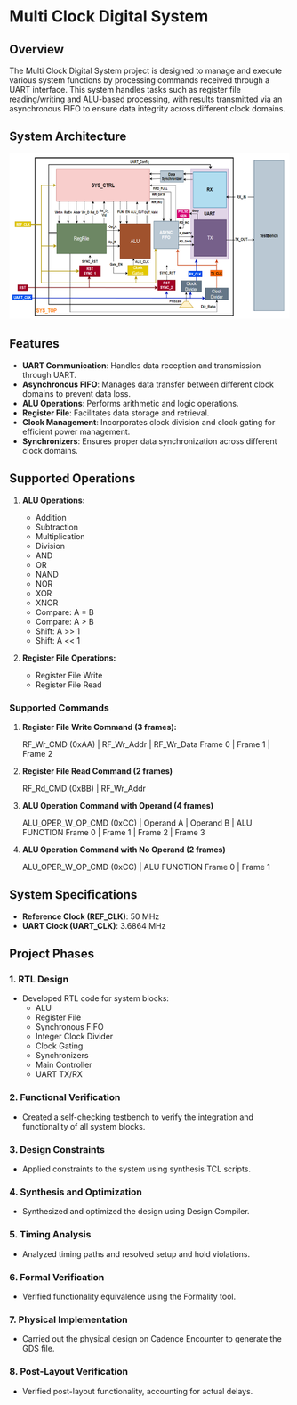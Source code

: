 # Multi Clock Digital System

## Overview
The Multi Clock Digital System project is designed to manage and execute various system functions by processing commands received through a UART interface. This system handles tasks such as register file reading/writing and ALU-based processing, with results transmitted via an asynchronous FIFO to ensure data integrity across different clock domains.

## System Architecture
![System Architecture](1.png)

## Features
- **UART Communication**: Handles data reception and transmission through UART.
- **Asynchronous FIFO**: Manages data transfer between different clock domains to prevent data loss.
- **ALU Operations**: Performs arithmetic and logic operations.
- **Register File**: Facilitates data storage and retrieval.
- **Clock Management**: Incorporates clock division and clock gating for efficient power management.
- **Synchronizers**: Ensures proper data synchronization across different clock domains.

## Supported Operations

1. **ALU Operations:**
   - Addition
   - Subtraction
   - Multiplication
   - Division
   - AND
   - OR
   - NAND
   - NOR
   - XOR
   - XNOR
   - Compare: A = B
   - Compare: A > B
   - Shift: A >> 1
   - Shift: A << 1

2. **Register File Operations:**
   - Register File Write
   - Register File Read

### Supported Commands

1. **Register File Write Command (3 frames):**

   RF_Wr_CMD (0xAA) | RF_Wr_Addr | RF_Wr_Data
   Frame 0          | Frame 1    | Frame 2

2. **Register File Read Command (2 frames)**

   RF_Rd_CMD (0xBB) | RF_Wr_Addr 

3. **ALU Operation Command with Operand (4 frames)**

   ALU_OPER_W_OP_CMD (0xCC) | Operand A | Operand B | ALU FUNCTION
   Frame 0                  | Frame 1   | Frame 2   | Frame 3

4. **ALU Operation Command with No Operand (2 frames)**

   ALU_OPER_W_OP_CMD (0xCC) | ALU FUNCTION
   Frame 0                  | Frame 1

## System Specifications
- **Reference Clock (REF_CLK)**: 50 MHz
- **UART Clock (UART_CLK)**: 3.6864 MHz

## Project Phases

### 1. RTL Design
- Developed RTL code for system blocks:
  - ALU
  - Register File
  - Synchronous FIFO
  - Integer Clock Divider
  - Clock Gating
  - Synchronizers
  - Main Controller
  - UART TX/RX
  
### 2. Functional Verification
- Created a self-checking testbench to verify the integration and functionality of all system blocks.

### 3. Design Constraints
- Applied constraints to the system using synthesis TCL scripts.

### 4. Synthesis and Optimization
- Synthesized and optimized the design using Design Compiler.

### 5. Timing Analysis
- Analyzed timing paths and resolved setup and hold violations.

### 6. Formal Verification
- Verified functionality equivalence using the Formality tool.

### 7. Physical Implementation
- Carried out the physical design on Cadence Encounter to generate the GDS file.

### 8. Post-Layout Verification
- Verified post-layout functionality, accounting for actual delays.


